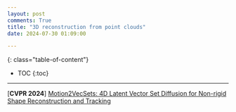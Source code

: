 ```yaml
---
layout: post
comments: True
title: "3D reconstruction from point clouds"
date: 2024-07-30 01:09:00

---
```


<!--more-->

{: class="table-of-content"}
* TOC
{:toc}

---

\[**CVPR 2024**\] [Motion2VecSets: 4D Latent Vector Set Diffusion for Non-rigid Shape Reconstruction and Tracking](https://vveicao.github.io/projects/Motion2VecSets/)
